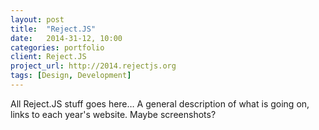 ```yaml
---
layout: post
title:  "Reject.JS"
date:   2014-31-12, 10:00
categories: portfolio
client: Reject.JS
project_url: http://2014.rejectjs.org
tags: [Design, Development]
---
```


All Reject.JS stuff goes here… A general description of what is
going on, links to each year's website. Maybe screenshots?
